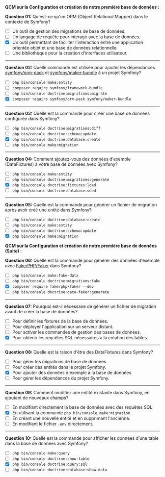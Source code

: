 **QCM sur la Configuration et création de notre première base de données :**

**Question 01:**
Qu'est-ce qu'un ORM (Object Relational Mapper) dans le contexte de Symfony?

- [ ] Un outil de gestion des migrations de base de données.
- [ ] Un langage de requête pour interagir avec la base de données.
- [x] Un outil permettant de faciliter l'interaction entre une application orientée objet et une base de données relationnelle.
- [ ] Une bibliothèque pour la création d'interfaces utilisateur.

---

**Question 02:**
Quelle commande est utilisée pour ajouter les dépendances [symfony/orm-pack](https://packagist.org/packages/symfony/orm-pack) et [symfony/maker-bundle](https://packagist.org/packages/symfony/maker-bundle) à un projet Symfony?

- [ ] `php bin/console make:entity`
- [ ] `composer require symfony/framework-bundle`
- [ ] `php bin/console doctrine:migrations:migrate`
- [x] `composer require symfony/orm-pack symfony/maker-bundle`

---

**Question 03:**
Quelle est la commande pour créer une base de données configurée dans Symfony?

- [ ] `php bin/console doctrine:migrations:diff`
- [ ] `php bin/console doctrine:schema:update`
- [x] `php bin/console doctrine:database:create`
- [ ] `php bin/console make:migration`

---

**Question 04:**
Comment ajoutez-vous des données d'exemple (DataFixtures) à votre base de données avec Symfony?

- [ ] `php bin/console make:entity`
- [ ] `php bin/console doctrine:migrations:generate`
- [x] `php bin/console doctrine:fixtures:load`
- [ ] `php bin/console doctrine:database:seed`

---

**Question 05:**
Quelle est la commande pour générer un fichier de migration après avoir créé une entité dans Symfony?

- [ ] `php bin/console doctrine:database:create`
- [ ] `php bin/console make:entity`
- [ ] `php bin/console doctrine:schema:update`
- [x] `php bin/console make:migration`

**QCM sur la Configuration et création de notre première base de données (Suite) :**

**Question 06:**
Quelle est la commande pour générer des données d'exemple avec [FakerPHP/Faker](https://fakerphp.github.io/) dans Symfony?

- [ ] `php bin/console make:fake-data`
- [ ] `php bin/console doctrine:migrations:fake`
- [x] `composer require fakerphp/faker --dev`
- [ ] `php bin/console doctrine:data-faker:generate`

---

**Question 07:**
Pourquoi est-il nécessaire de générer un fichier de migration avant de créer la base de données?

- [ ] Pour définir les fixtures de la base de données.
- [ ] Pour déployer l'application sur un serveur distant.
- [ ] Pour activer les commandes de gestion des bases de données.
- [x] Pour obtenir les requêtes SQL nécessaires à la création des tables.

---

**Question 08:**
Quelle est la raison d'être des DataFixtures dans Symfony?

- [ ] Pour gérer les migrations de base de données.
- [ ] Pour créer des entités dans le projet Symfony.
- [x] Pour ajouter des données d'exemple à la base de données.
- [ ] Pour gérer les dépendances du projet Symfony.

---

**Question 09:**
Comment modifier une entité existante dans Symfony, en ajoutant de nouveaux champs?

- [ ] En modifiant directement la base de données avec des requêtes SQL.
- [x] En utilisant la commande `php bin/console make:migration`.
- [ ] En créant une nouvelle entité et en supprimant l'ancienne.
- [ ] En modifiant le fichier `.env` directement.

---

**Question 10:**
Quelle est la commande pour afficher les données d'une table dans la base de données avec Symfony?

- [ ] `php bin/console make:query`
- [ ] `php bin/console doctrine:show-table`
- [x] `php bin/console doctrine:query:sql`
- [ ] `php bin/console doctrine:database:show-data`